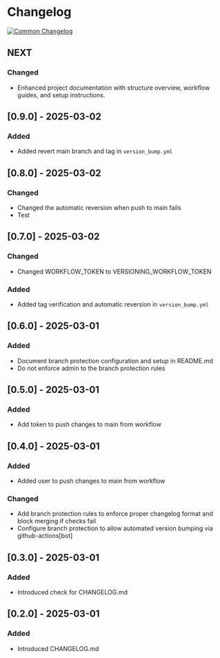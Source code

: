 # Changelog
[![Common Changelog](https://common-changelog.org/badge.svg)](https://common-changelog.org)

## NEXT

### Changed

- Enhanced project documentation with structure overview, workflow guides, and setup instructions.

## [0.9.0] - 2025-03-02

### Added

- Added revert main branch and tag in `version_bump.yml`

## [0.8.0] - 2025-03-02

### Changed

- Changed the automatic reversion when push to main fails
- Test

## [0.7.0] - 2025-03-02

### Changed

- Changed WORKFLOW_TOKEN to VERSIONING_WORKFLOW_TOKEN

### Added

- Added tag verification and automatic reversion in `version_bump.yml`

## [0.6.0] - 2025-03-01

### Added

- Document branch protection configuration and setup in README.md
- Do not enforce admin to the branch protection rules

## [0.5.0] - 2025-03-01

### Added

- Add token to push changes to main from workflow

## [0.4.0] - 2025-03-01

### Added

- Added user to push changes to main from workflow

### Changed

- Add branch protection rules to enforce proper changelog format and block merging if checks fail
- Configure branch protection to allow automated version bumping via github-actions[bot]


## [0.3.0] - 2025-03-01

### Added

- Introduced check for CHANGELOG.md

## [0.2.0] - 2025-03-01

### Added

- Introduced CHANGELOG.md
